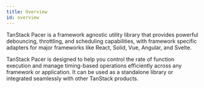```yaml
---
title: Overview
id: overview
---
```


TanStack Pacer is a framework agnostic utility library that provides powerful debouncing, throttling, and scheduling capabilities, with framework specific adapters for major frameworks like React, Solid, Vue, Angular, and Svelte.

TanStack Pacer is designed to help you control the rate of function execution and manage timing-based operations efficiently across any framework or application. It can be used as a standalone library or integrated seamlessly with other TanStack products.